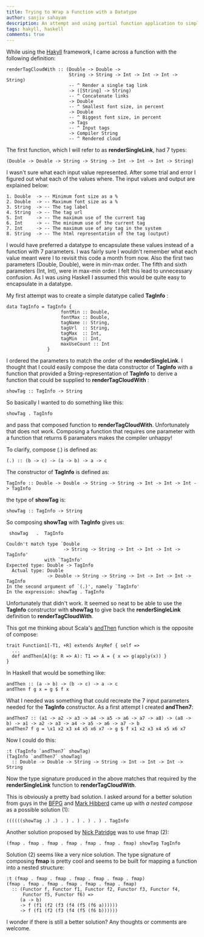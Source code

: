 ```yaml
---
title: Trying to Wrap a Function with a Datatype
author: sanjiv sahayam
description: An attempt and using partial function application to simplify a data constructor in the Hakyll library.
tags: hakyll, haskell
comments: true
---
```


While using the [Hakyll](http://jaspervdj.be/hakyll) framework, I came across a function with the following definition:

```{.haskell}
renderTagCloudWith :: (Double -> Double ->
                       String -> String -> Int -> Int -> Int -> String)
                       -- ^ Render a single tag link
                       -> ([String] -> String)
                       -- ^ Concatenate links
                       -> Double
                       -- ^ Smallest font size, in percent
                       -> Double
                       -- ^ Biggest font size, in percent
                       -> Tags
                       -- ^ Input tags
                       -> Compiler String
                       -- ^ Rendered cloud
```

The first function, which I will refer to as __renderSingleLink__, had 7 types:

```{.haskell}
(Double -> Double -> String -> String -> Int -> Int -> Int -> String)
```

 I wasn't sure what each input value represented. After some trial and error I figured out what each of the values where. The input values and output are explained below:

``` {.haskell}
1. Double  -> -- Minimum font size as a %
2. Double  -> -- Maximum font size as a %
3. String  -> -- The tag label
4. String  -> -- The tag url
5. Int     -> -- The maximum use of the current tag
6. Int     -> -- The minimum use of the current tag
7. Int     -> -- The maximum use of any tag in the system
8. String  -> -- The html representation of the tag (output)
```
I would have preferred a datatype to encapsulate these values instead of a function with 7 parameters. I was fairly sure I wouldn't remember what each value meant were I to revisit this code a month from now. Also the first two parameters (Double, Double), were in min-max order. The fifth and sixth parameters (Int, Int), were in max-min order. I felt this lead to unnecessary confusion. As I was using Haskell I assumed this would be quite easy to encapsulate in a datatype.


My first attempt was to create a simple datatype called __TagInfo__ :

```{.haskell}
data TagInfo = TagInfo {
                    fontMin :: Double,
                    fontMax :: Double,
                    tagName :: String,
                    tagUrl  :: String,
                    tagMax  :: Int,
                    tagMin  :: Int,
                    maxUseCount :: Int
               }
```

I ordered the parameters to match the order of the __renderSingleLink__. I thought that I could easily compose the data constructor of __TagInfo__ with a function that provided a String-representation of __TagInfo__ to derive a function that could be supplied to __renderTagCloudWith__ :

```{.haskell}
showTag :: TagInfo -> String
```

So basically I wanted to do something like this:

```{.haskell}
showTag . TagInfo
```

and pass that composed function to __renderTagCloudWith__. Unfortunately that does not work. Composing a function that requires one parameter with a function that returns 6 paramaters makes the compiler unhappy!

To clarify, compose (.) is defined as:

```{.haskell}
(.) :: (b -> c) -> (a -> b) -> a -> c
```

The constructor of __TagInfo__ is defined as:


```{.haskell .scrollx}
TagInfo :: Double -> Double -> String -> String -> Int -> Int -> Int -> TagInfo
```

the type of __showTag__ is:

```{.haskell}
showTag :: TagInfo -> String
```

So composing __showTag__ with __TagInfo__ gives us:

```{.haskell}
 showTag   .  TagInfo

Couldn't match type `Double
                     -> String -> String -> Int -> Int -> Int -> TagInfo'
              with `TagInfo'
Expected type: Double -> TagInfo
  Actual type: Double
               -> Double -> String -> String -> Int -> Int -> Int -> TagInfo
In the second argument of `(.)', namely `TagInfo'
In the expression: showTag . TagInfo
```
Unfortunately that didn't work. It seemed so neat to be able to use the __TagInfo__ constructor with __showTag__ to give back the __renderSingleLink__ definition to __renderTagCloudWith__.

This got me thinking about Scala's [andThen](https://github.com/scala/scala/blob/v2.11.1/src/library/scala/Function1.scala) function which is the opposite of compose:

```{.scala}
trait Function1[-T1, +R] extends AnyRef { self =>
  ...
  def andThen[A](g: R => A): T1 => A = { x => g(apply(x)) }
}
```

In Haskell that would be something like:

```{.haskell}
andThen :: (a -> b) -> (b -> c) -> a -> c
andThen f g x = g $ f x
```
What I needed was something that could recreate the 7 input parameters needed for the __TagInfo__ constructor. As a first attempt I created __andThen7__:

```{.haskell .scrollx}
andThen7 :: (a1 -> a2 -> a3 -> a4 -> a5 -> a6 -> a7 -> a8) -> (a8 -> b) -> a1 -> a2 -> a3 -> a4 -> a5 -> a6 -> a7 -> b
andThen7 f g = \x1 x2 x3 x4 x5 x6 x7 -> g $ f x1 x2 x3 x4 x5 x6 x7
```

Now I could do this:

```{.haskell}
:t (TagInfo `andThen7` showTag)
(TagInfo `andThen7` showTag)
  :: Double -> Double -> String -> String -> Int -> Int -> Int -> String
```

Now the type signature produced in the above matches that required by the __renderSingleLink__ function
to __renderTagCloudWith__.

This is obviously a pretty bad solution. I asked around for a better solution from guys in the [BFPG](http://www.meetup.com/Brisbane-Functional-Programming-Group) and [Mark Hibberd](https://twitter.com/markhibberd) came up with _a nested compose_ as a possible solution (1):

```{.haskell}
((((((showTag .) .) . ) . ) . ) . ) . TagInfo
```

Another solution proposed by [Nick Patridge](https://twitter.com/nkpart) was to use fmap (2):

```{.haskell}
(fmap . fmap . fmap . fmap . fmap . fmap . fmap) showTag TagInfo
```

Solution (2) seems like a very nice solution. The type signature of composing __fmap__ is pretty cool and seems to be built for mapping a function into a nested structure:

```{.haskell}
:t (fmap . fmap . fmap . fmap . fmap . fmap . fmap)
(fmap . fmap . fmap . fmap . fmap . fmap . fmap)
  :: (Functor f, Functor f1, Functor f2, Functor f3, Functor f4,
      Functor f5, Functor f6) =>
     (a -> b)
     -> f (f1 (f2 (f3 (f4 (f5 (f6 a))))))
     -> f (f1 (f2 (f3 (f4 (f5 (f6 b))))))
```

I wonder if there is still a better solution? Any thoughts or comments are welcome.





























